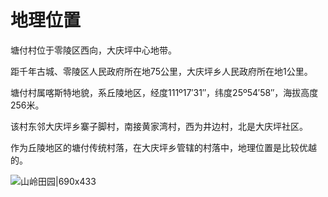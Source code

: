 # 地理位置
塘付村位于零陵区西向，大庆坪中心地带。

距千年古城、零陵区人民政府所在地75公里，大庆坪乡人民政府所在地1公里。

塘付村属喀斯特地貌，系丘陵地区，经度111º17′31″，纬度25º54′58″，海拔高度256米。

该村东邻大庆坪乡寨子脚村，南接黄家湾村，西为井边村，北是大庆坪社区。

作为丘陵地区的塘付传统村落，在大庆坪乡管辖的村落中，地理位置是比较优越的。

![山岭田园|690x433](https://cdn.ossez.com/discourse-uploads/original/2X/3/39c3004863bfac560f910ca06667adbcaaa6cbc5.jpeg ':size=690')
